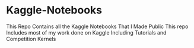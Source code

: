 # Kaggle-Notebooks
This Repo Contains all the Kaggle Notebooks That I Made Public
This repo Includes most of my work done on Kaggle
Including Tutorials and Competition Kernels
